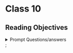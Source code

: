 # Class 10

## Reading Objectives

<details markdown="block"><summary>Prompt Questions/answers</summary>


### 1. Name some key differences between a Syntax Error and a Logic Error.

A syntax error is a type of error that occurs when there is some form of error in your syntax or structure, a logic error is one that is in the logic of your code. Syntax errors are usually easier to detect, logic are not.

### 2. List a few types of errors that you have encountered in past lab assignments and explain how you were able to correct them.

I've forgottent to use let a few times, and have been forced to read through the code only to find out it was something simple. I also have a bad habit of changing variable naems without changing them everywhere and I'll go through all variables really slowly to find the error.


### 3. How will this topic continue to influence your long term goals?

Errors will affect me forever, I can only hope to get better at reading the error codes and finding out where I make them without losing too much time.


The JavaScript Debugger.

### 4. How would you describe the JavaScript Debugger tool and how it works to someone just starting out in software development?

The javascript Debugger is a tool that allows you to take your code apart in functioning units to test individually so you can see which unit is the problem, rather than testing everysingle line throughout the code one by one.

### 5. Define what a breakpoint is.

Places in your code that you want to pause execution and identify the problems that prevent your code from executing properly.

### 6. What is the call stack?

The Call stack section shows you what code was executed to get to the current line.

</details>;
